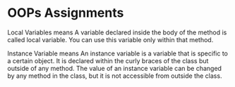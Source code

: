 # OOPs Assignments
Local Variables means A variable declared inside the body of the method is called local variable. You can use this variable only within that method.

Instance Variable means An instance variable is a variable that is specific to a certain object. It is declared within the curly braces of the class but outside of any method. The value of an instance variable can be changed by any method in the class, but it is not accessible from outside the class.
 

